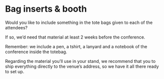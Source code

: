 # Bag inserts & booth

Would you like to include something in the tote bags given to each of the attendees? 

If so, we’d need that material at least 2 weeks before the conference. 

Remember: we include a pen, a tshirt, a lanyard and a notebook of the conference inside the totebag.   


Regarding the material you’ll use in your stand, we recommend that you to ship everything directly to the venue’s address, so we have it all there ready to set up.

